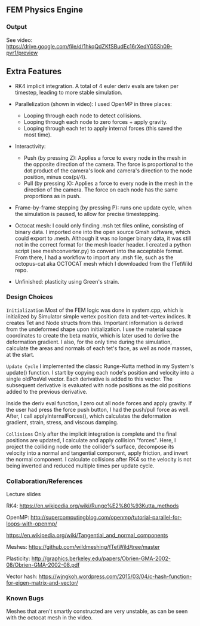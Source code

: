 ## FEM Physics Engine


### Output
See video:
https://drive.google.com/file/d/1hkqQdZKfSBudEc16rXedYG5Sh09-pvr1/preview

## Extra Features
- RK4 implicit integration. A total of 4 euler deriv evals are taken per timestep, leading to more stable simulation.
- Parallelization (shown in video): I used OpenMP in three places:
  - Looping through each node to detect collisions.
  - Looping through each node to zero forces + apply gravity.
  - Looping through each tet to apply internal forces (this saved the most time).
- Interactivity:
  - Push (by pressing Z): Applies a force to every node in the mesh in the opposite direction of the camera. The force is proportional to the dot product of the camera's look and camera's direction to the node position, minus cos(pi/4).
  - Pull (by pressing X): Applies a force to every node in the mesh in the direction of the camera. The force on each node has the same proportions as in push.
- Frame-by-frame stepping (by pressing P): runs one update cycle, when the simulation is paused, to allow for precise timestepping.
- Octocat mesh: I could only finding .msh tet files online, consisting of binary data. I imported one into the open source Gmsh software, which could export to .mesh. Although it was no longer binary data, it was still not in the correct format for the mesh loader header. I created a python script (see meshconverter.py) to convert into the acceptable format. From there, I had a workflow to import any .msh file, such as the octopus-cat aka OCTOCAT mesh which I downloaded from the fTetWild repo.

- Unfinished: plasticity using Green's strain.


### Design Choices
```Initialization```
Most of the FEM logic was done in system.cpp, which is initialized by Simulator simple vertex position data and tet-vertex indices. 
It creates Tet and Node structs from this. Important information is derived from the undeformed shape upon initialization. I use the material space coordinates to create the beta matrix, which is later used to derive the deformation gradient.
I also, for the only time during the simulation, calculate the areas and normals of each tet's face, as well as node masses, at the start.

```Update Cycle```
I implemented the classic Runge-Kutta method in my System's update() function. I start by copying each node's position and velocity into a single oldPosVel vector. 
Each derivative is added to this vector. The subsequent derivative is evaluated with node positions as the old positions added to the previous derivative. 

Inside the deriv eval function, I zero out all node forces and apply gravity. If the user had press the force push button, I had the push/pull force as well. After, I call applyInternalForces(), which calculates the deformation gradient, strain, stress, and viscous damping. 

```Collisions```
Only after the implicit integration is complete and the final positions are updated, I calculate and apply collision "forces". Here, I project the colliding node onto the collider's surface, decompose its velocity into a normal and tangential component, apply friction, and invert the normal component. 
I calculate collisions after RK4 so the velocity is not being inverted and reduced multiple times per update cycle.



### Collaboration/References
Lecture slides

RK4: https://en.wikipedia.org/wiki/Runge%E2%80%93Kutta_methods

OpenMP: http://supercomputingblog.com/openmp/tutorial-parallel-for-loops-with-openmp/

https://en.wikipedia.org/wiki/Tangential_and_normal_components

Meshes: https://github.com/wildmeshing/fTetWild/tree/master

Plasticity: http://graphics.berkeley.edu/papers/Obrien-GMA-2002-08/Obrien-GMA-2002-08.pdf

Vector hash: https://wjngkoh.wordpress.com/2015/03/04/c-hash-function-for-eigen-matrix-and-vector/


### Known Bugs
Meshes that aren't smartly constructed are very unstable, as can be seen with the octocat mesh in the video.  
